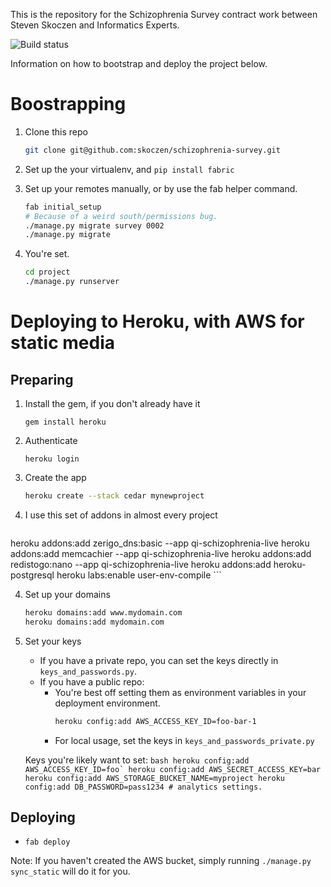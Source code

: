 This is the repository for the Schizophrenia Survey contract work between Steven Skoczen and Informatics Experts.

![Build status](https://circleci.com/gh/skoczen/schizophrenia-survey.png?circle-token=:circle-token)

Information on how to bootstrap and deploy the project below.


Boostrapping
============

1. Clone this repo
	
	```bash
	git clone git@github.com:skoczen/schizophrenia-survey.git
	```

2. Set up the your virtualenv, and `pip install fabric`

3. Set up your remotes manually, or by use the fab helper command.
	
	```bash
	fab initial_setup
    # Because of a weird south/permissions bug.
    ./manage.py migrate survey 0002
    ./manage.py migrate
	```

4. You're set. 
	
	```bash
	cd project
	./manage.py runserver
	```



Deploying to Heroku, with AWS for static media
==============================================

Preparing
---------


1. Install the gem, if you don't already have it

	```gem install heroku```

2. Authenticate

	```heroku login```

3. Create the app
	
	```bash
	heroku create --stack cedar mynewproject
	```

3. I use this set of addons in almost every project

	```bash
heroku addons:add zerigo_dns:basic --app qi-schizophrenia-live
heroku addons:add memcachier --app qi-schizophrenia-live
heroku addons:add redistogo:nano --app qi-schizophrenia-live
heroku addons:add heroku-postgresql
heroku labs:enable user-env-compile 
	```

4. Set up your domains

	```bash
	heroku domains:add www.mydomain.com
	heroku domains:add mydomain.com
	```

5. Set your keys

	* If you have a private repo, you can set the keys directly in `keys_and_passwords.py`.
	* If you have a public repo:
		* You're best off setting them as environment variables in your deployment environment.  
			```bash
			heroku config:add AWS_ACCESS_KEY_ID=foo-bar-1
			```
		* For local usage, set the keys in `keys_and_passwords_private.py`

	Keys you're likely want to set:
		```bash
		heroku config:add AWS_ACCESS_KEY_ID=foo`
		heroku config:add AWS_SECRET_ACCESS_KEY=bar
		heroku config:add AWS_STORAGE_BUCKET_NAME=myproject
		heroku config:add DB_PASSWORD=pass1234
		# analytics settings.
		```
	

Deploying
---------

* `fab deploy`

Note: If you haven't created the AWS bucket, simply running `./manage.py sync_static` will do it for you.
